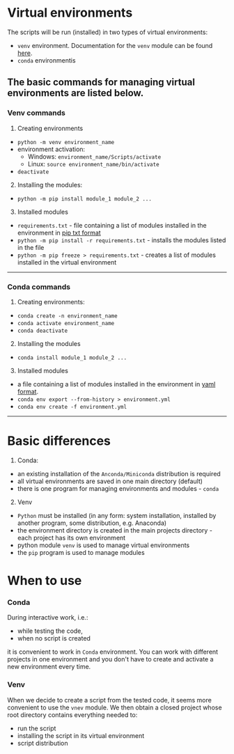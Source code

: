 # Virtual environments

The scripts will be run (installed) in two types of virtual environments:
 - `venv` environment. Documentation for the `venv` module can be found [here](https://docs.python.org/3/library/venv.html).
 - `conda` environmentis

The basic commands for managing virtual environments are listed below.
---


### Venv commands
1. Creating environments
 - `python -m venv environment_name`
 - environment activation:
   + Windows: `environment_name/Scripts/activate`
   + Linux: `source environment_name/bin/activate`
 - `deactivate`

2. Installing the modules:
 - `python -m pip install module_1 module_2 ...`

3. Installed modules
 - `requirements.txt` - file containing a list of modules installed in the environment in
   [pip txt format](https://pip.pypa.io/en/stable/reference/requirements-file-format/#requirements-file-format)
 - `python -m pip install -r requirements.txt` - installs the modules listed in the file
 - `python -m pip freeze > requirements.txt` - creates a list of modules installed in the virtual environment
---


### Conda commands
1. Creating environments:
 - `conda create -n environment_name`
 - `conda activate environment_name`
 - `conda deactivate`

2. Installing the modules
 - `conda install module_1 module_2 ... `


3. Installed modules
 - a file containing a list of modules installed in the environment in [yaml format](https://yaml.org/spec/1.2.2/).
 - `conda env export --from-history > environment.yml`
 - `conda env create -f environment.yml`
---


# Basic differences

1. Conda:
 - an existing installation of the `Anconda/Miniconda` distribution is required
 - all virtual environments are saved in one main directory (default)
 - there is one program for managing environments and modules - `conda`


2. Venv
 - `Python` must be installed (in any form: system installation, installed by another program, some
   distribution, e.g. Anaconda)
 - the environment directory is created in the main projects directory - each project has its own environment
 - python module `venv` is used to manage virtual environments
 - the `pip` program is used to manage modules


# When to use

### Conda
During interactive work, i.e.:
 - while testing the code,
 - when no script is created

  it is convenient to work in `Conda` environment. You can work with different projects in one
  environment and you don't have to create and activate a new environment every time.


### Venv
When we decide to create a script from the tested code, it seems more convenient to use the `vnev`
module. We then obtain a closed project whose root directory contains everything needed to:
 - run the script
 - installing the script in its virtual environment
 - script distribution
